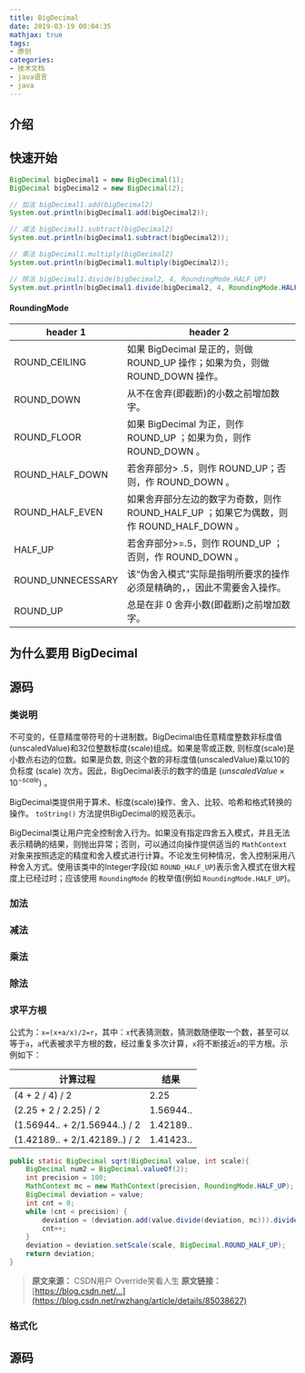 ```yaml
---
title: BigDecimal
date: 2019-03-19 00:04:35
mathjax: true
tags:
- 原创
categories:
- 技术文档
- java语言
- java
---
```


<!-- more -->

## 介绍

## 快速开始
```java
BigDecimal bigDecimal1 = new BigDecimal(1);
BigDecimal bigDecimal2 = new BigDecimal(2);

// 加法 bigDecimal1.add(bigDecimal2)
System.out.println(bigDecimal1.add(bigDecimal2));

// 减法 bigDecimal1.subtract(bigDecimal2)
System.out.println(bigDecimal1.subtract(bigDecimal2));

// 乘法 bigDecimal1.multiply(bigDecimal2)
System.out.println(bigDecimal1.multiply(bigDecimal2));

// 除法 bigDecimal1.divide(bigDecimal2, 4, RoundingMode.HALF_UP)
System.out.println(bigDecimal1.divide(bigDecimal2, 4, RoundingMode.HALF_UP));
```

#### RoundingMode
header 1 | header 2
---|---
ROUND_CEILING | 如果 BigDecimal 是正的，则做 ROUND_UP 操作；如果为负，则做 ROUND_DOWN 操作。
ROUND_DOWN | 从不在舍弃(即截断)的小数之前增加数字。
ROUND_FLOOR | 如果 BigDecimal 为正，则作 ROUND_UP ；如果为负，则作 ROUND_DOWN 。
ROUND_HALF_DOWN|若舍弃部分> .5，则作 ROUND_UP；否则，作 ROUND_DOWN 。
ROUND_HALF_EVEN|如果舍弃部分左边的数字为奇数，则作 ROUND_HALF_UP ；如果它为偶数，则作 ROUND_HALF_DOWN 。
HALF_UP | 若舍弃部分>=.5，则作 ROUND_UP ；否则，作 ROUND_DOWN 。
ROUND_UNNECESSARY|该“伪舍入模式”实际是指明所要求的操作必须是精确的，，因此不需要舍入操作。
ROUND_UP|总是在非 0 舍弃小数(即截断)之前增加数字。

## 为什么要用 BigDecimal

## 源码

### 类说明
不可变的，任意精度带符号的十进制数。BigDecimal由任意精度整数非标度值(unscaledValue)和32位整数标度(scale)组成。如果是零或正数, 则标度(scale)是小数点右边的位数。如果是负数, 则这个数的非标度值(unscaledValue)乘以10的负标度 (scale) 次方。因此，BigDecimal表示的数字的值是 $(unscaledValue × 10^{-scale})$ 。

BigDecimal类提供用于算术、标度(scale)操作、舍入、比较、哈希和格式转换的操作。 `toString()` 方法提供BigDecimal的规范表示。

BigDecimal类让用户完全控制舍入行为。如果没有指定四舍五入模式，并且无法表示精确的结果，则抛出异常；否则，可以通过向操作提供适当的 `MathContext` 对象来按照选定的精度和舍入模式进行计算。不论发生何种情况，舍入控制采用八种舍入方式。使用该类中的Integer字段(如 `ROUND_HALF_UP`)表示舍入模式在很大程度上已经过时；应该使用 `RoundingMode` 的枚举值(例如 `RoundingMode.HALF_UP`)。


### 加法

### 减法

### 乘法

### 除法

### 求平方根
公式为：`x=(x+a/x)/2=r`，其中：`x`代表猜测数，猜测数随便取一个数，甚至可以等于`a`，`a`代表被求平方根的数，经过重复多次计算，`x`将不断接近`a`的平方根。示例如下：

计算过程 | 结果
---|---
(4 + 2 / 4) / 2 | 2.25
(2.25 + 2 / 2.25) / 2 | 1.56944..
(1.56944.. + 2/1.56944..) / 2 | 1.42189..
(1.42189.. + 2/1.42189..) / 2 | 1.41423..

```java
public static BigDecimal sqrt(BigDecimal value, int scale){
    BigDecimal num2 = BigDecimal.valueOf(2);
    int precision = 100;
    MathContext mc = new MathContext(precision, RoundingMode.HALF_UP);
    BigDecimal deviation = value;
    int cnt = 0;
    while (cnt < precision) {
        deviation = (deviation.add(value.divide(deviation, mc))).divide(num2, mc);
        cnt++;
    }
    deviation = deviation.setScale(scale, BigDecimal.ROUND_HALF_UP);
    return deviation;
}
```
> **原文来源：** CSDN用户 Override笑看人生
**原文链接：** [https://blog.csdn.net/...](https://blog.csdn.net/rwzhang/article/details/85038627)


### 格式化

## 源码

